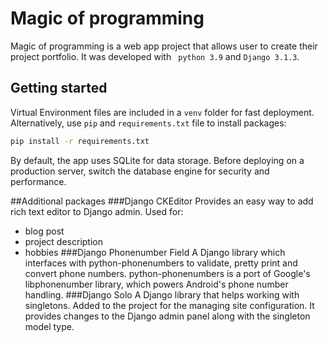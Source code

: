 # Magic of programming
Magic of programming is a web app project that allows user to create their project portfolio. It was developed with ` python 3.9` and `Django 3.1.3`.

## Getting started
Virtual Environment files are included in a `venv` folder for fast deployment. Alternatively, use `pip` and `requirements.txt` file to install packages: 

```bash
pip install -r requirements.txt
```

By default, the app uses SQLite for data storage. Before deploying on a production server, switch the database engine for security and performance.

##Additional packages
###Django CKEditor
Provides an easy way to add rich text editor to Django admin. 
Used for:
* blog post
* project description
* hobbies 
###Django Phonenumber Field
A Django library which interfaces with python-phonenumbers to validate, pretty print and convert phone numbers. python-phonenumbers is a port of Google's libphonenumber library, which powers Android's phone number handling.
###Django Solo
A Django library that helps working with singletons. Added to the project for the managing site configuration. It provides changes to the Django admin panel along with the singleton model type. 
